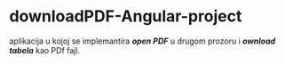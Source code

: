 # downloadPDF-Angular-project

aplikacija u kojoj se implemantira **_open PDF_** u drugom prozoru i **_ownload tabela_** kao PDf fajl.
